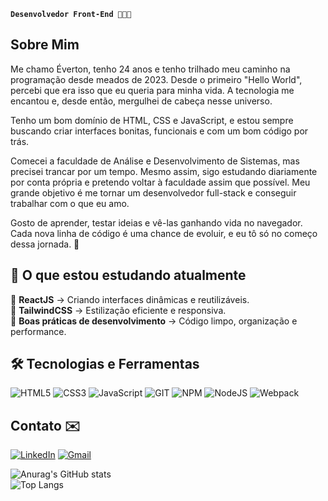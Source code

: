 **`Desenvolvedor Front-End 👨🏽‍💻 `**

## Sobre Mim

Me chamo Éverton, tenho 24 anos e tenho trilhado meu caminho na programação desde meados de 2023. Desde o primeiro "Hello World", percebi que era isso que eu queria para minha vida. A tecnologia me encantou e, desde então, mergulhei de cabeça nesse universo.

Tenho um bom domínio de HTML, CSS e JavaScript, e estou sempre buscando criar interfaces bonitas, funcionais e com um bom código por trás.

Comecei a faculdade de Análise e Desenvolvimento de Sistemas, mas precisei trancar por um tempo. Mesmo assim, sigo estudando diariamente por conta própria e pretendo voltar à faculdade assim que possível. Meu grande objetivo é me tornar um desenvolvedor full-stack e conseguir trabalhar com o que eu amo.

Gosto de aprender, testar ideias e vê-las ganhando vida no navegador. Cada nova linha de código é uma chance de evoluir, e eu tô só no começo dessa jornada. 🚀

## 📖 O que estou estudando atualmente  

🔹 **ReactJS** → Criando interfaces dinâmicas e reutilizáveis.  
🔹 **TailwindCSS** → Estilização eficiente e responsiva.  
🔹 **Boas práticas de desenvolvimento** → Código limpo, organização e performance.  

## 🛠️ Tecnologias e Ferramentas  

![HTML5](https://img.shields.io/badge/html5-%23E34F26.svg?style=for-the-badge&logo=html5&logoColor=white) ![CSS3](https://img.shields.io/badge/css3-%231572B6.svg?style=for-the-badge&logo=css3&logoColor=white) ![JavaScript](https://img.shields.io/badge/javascript-%23323330.svg?style=for-the-badge&logo=javascript&logoColor=%23F7DF1E) ![GIT](https://img.shields.io/badge/Git-fc6d26?style=for-the-badge&logo=git&logoColor=white) ![NPM](https://img.shields.io/badge/NPM-%23CB3837.svg?style=for-the-badge&logo=npm&logoColor=white) ![NodeJS](https://img.shields.io/badge/node.js-6DA55F?style=for-the-badge&logo=node.js&logoColor=white) ![Webpack](https://img.shields.io/badge/webpack-%238DD6F9.svg?style=for-the-badge&logo=webpack&logoColor=black)

## Contato ✉️

[![LinkedIn](https://img.shields.io/badge/linkedin-%230077B5.svg?style=for-the-badge&logo=linkedin&logoColor=white)](https://www.linkedin.com/in/evertonsantos-dev/)
[![Gmail](https://img.shields.io/badge/Gmail-D14836?style=for-the-badge&logo=gmail&logoColor=white)](mailto:contatoevertonsantoss@gmail.com)

![Anurag's GitHub stats](https://github-readme-stats.vercel.app/api?username=evertonsantoos&show_icons=true&theme=dark)  
![Top Langs](https://github-readme-stats.vercel.app/api/top-langs/?username=evertonsantoos&layout=compact&theme=dark)

